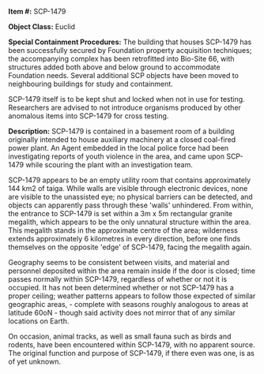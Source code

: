 **Item #:** SCP-1479

**Object Class:** Euclid

**Special Containment Procedures:** The building that houses SCP-1479 has been successfully secured by Foundation property acquisition techniques; the accompanying complex has been retrofitted into Bio-Site 66, with structures added both above and below ground to accommodate Foundation needs. Several additional SCP objects have been moved to neighbouring buildings for study and containment.

SCP-1479 itself is to be kept shut and locked when not in use for testing. Researchers are advised to not introduce organisms produced by other anomalous items into SCP-1479 for cross testing.

**Description:** SCP-1479 is contained in a basement room of a building originally intended to house auxiliary machinery at a closed coal-fired power plant. An Agent embedded in the local police force had been investigating reports of youth violence in the area, and came upon SCP-1479 while scouring the plant with an investigation team.

SCP-1479 appears to be an empty utility room that contains approximately 144 km2 of taiga. While walls are visible through electronic devices, none are visible to the unassisted eye; no physical barriers can be detected, and objects can apparently pass through these 'walls' unhindered. From within, the entrance to SCP-1479 is set within a 3m x 5m rectangular granite megalith, which appears to be the only unnatural structure within the area. This megalith stands in the approximate centre of the area; wilderness extends approximately 6 kilometres in every direction, before one finds themselves on the opposite 'edge' of SCP-1479, facing the megalith again.

Geography seems to be consistent between visits, and material and personnel deposited within the area remain inside if the door is closed; time passes normally within SCP-1479, regardless of whether or not it is occupied. It has not been determined whether or not SCP-1479 has a proper ceiling; weather patterns appears to follow those expected of similar geographic areas, - complete with seasons roughly analogous to areas at latitude 60oN - though said activity does not mirror that of any similar locations on Earth.

On occasion, animal tracks, as well as small fauna such as birds and rodents, have been encountered within SCP-1479, with no apparent source. The original function and purpose of SCP-1479, if there even was one, is as of yet unknown.